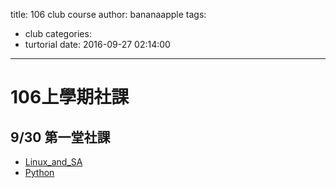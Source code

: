 title: 106 club course
author: bananaapple
tags:
  - club
categories:
  - turtorial
date: 2016-09-27 02:14:00
---
# 106上學期社課

## 9/30 第一堂社課
- [Linux_and_SA]()
- [Python](https://speakerdeck.com/bananaappletw/python)
